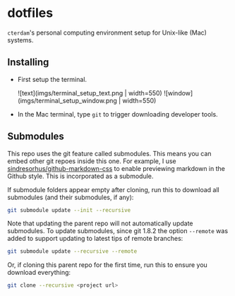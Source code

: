 # dotfiles

`cterdam`'s personal computing environment setup for Unix-like (Mac) systems.

## Installing

- First setup the terminal.

  ![text](imgs/terminal_setup_text.png | width=550)
  ![window](imgs/terminal_setup_window.png | width=550)

- In the Mac terminal, type `git` to trigger downloading developer tools.

## Submodules

This repo uses the git feature called submodules. This means you can embed
other git repoes inside this one. For example, I use
[sindresorhus/github-markdown-css][1] to enable previewing markdown in the
Github style. This is incorporated as a submodule.

[1]:
https://github.com/sindresorhus/github-markdown-css

If submodule folders appear empty after cloning, run this to download all
submodules (and their submodules, if any):

```zsh
git submodule update --init --recursive
```

Note that updating the parent repo will not automatically update submodules.
To update submodules, since git 1.8.2 the option `--remote` was added to
support updating to latest tips of remote branches:

```zsh
git submodule update --recursive --remote
```

Or, if cloning this parent repo for the first time, run this to ensure you
download everything:

```zsh
git clone --recursive <project url>
```

